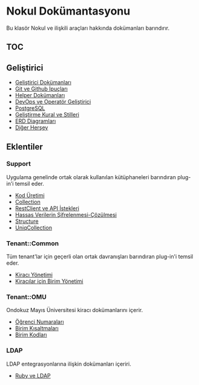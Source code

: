 # Nokul Dokümantasyonu

Bu klasör Nokul ve ilişkili araçları hakkında dokümanları barındırır.

## TOC

## Geliştirici

- [Geliştirici Dokümanları](/development)
- [Git ve Github İpuçları](/diagrams)
- [Helper Dokümanları](/helpers)
- [DevOps ve Operatör Geliştirici](/ops)
- [PostgreSQL](/postgresql)
- [Geliştirme Kural ve Stilleri](/rule)
- [ERD Diagramları](/diagrams)
- [Diğer Herşey](/howto)

## Eklentiler

### Support

Uygulama genelinde ortak olarak kullanılan kütüphaneleri barındıran plug-in'i temsil eder.

- [Kod Üretimi](../plugins/support/doc/coding.md)
- [Collection](../plugins/support/doc/collection.md)
- [RestClient ve API İstekleri](../plugins/support/doc/rest_client.md)
- [Hassas Verilerin Şifrelenmesi-Çözülmesi](../plugins/support/doc/sensitive.md)
- [Structure](../plugins/support/doc/structure.md)
- [UniqCollection](../plugins/support/doc/uniq_collection.md)

### Tenant::Common

Tüm tenant'lar için geçerli olan ortak davranışları barındıran plug-in'i temsil eder.

- [Kiracı Yönetimi](../plugins/tenant/common/doc/tenant.md)
- [Kiracılar için Birim Yönetimi](../plugins/tenant/common/doc/units.md)

### Tenant::OMU

Ondokuz Mayıs Üniversitesi kiracı dokümanlarını içerir.

- [Öğrenci Numaraları](../plugins/tenant/omu/doc/student-numbers.md)
- [Birim Kısaltmaları](../plugins/tenant/omu/doc/unit-abbreviations.md)
- [Birim Kodları](../plugins/tenant/omu/doc/unit-codes.md)

### LDAP

LDAP entegrasyonlarına ilişkin dokümanları içeriri.

- [Ruby ve LDAP](../lib/templates/ldap/)
